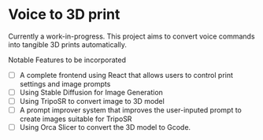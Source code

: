 # Voice to 3D print
Currently a work-in-progress. This project aims to convert voice commands into tangible 3D prints automatically.

Notable Features to be incorporated
- [ ] A complete frontend using React that allows users to control print settings and image prompts
- [ ] Using Stable Diffusion for Image Generation 
- [ ] Using TripoSR to convert image to 3D model
- [ ] A prompt improver system that improves the user-inputed prompt to create images suitable for TripoSR
- [ ] Using Orca Slicer to convert the 3D model to Gcode.
